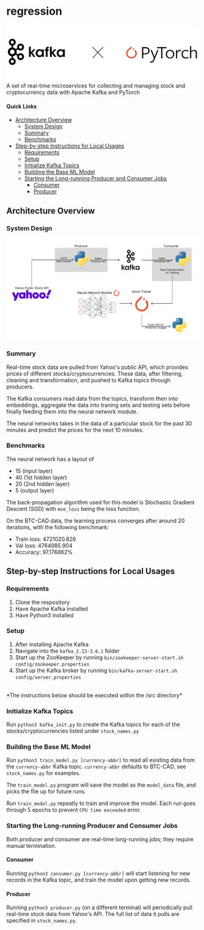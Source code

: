 # regression
![project-logo](project-logo.png)
A set of real-time microservices for collecting and managing stock and cryptocurrency data with Apache Kafka and PyTorch

#### Quick Links
- [Architecture Overview](#architecture-overview)
    - [System Design](#system-design)
    - [Summary](#summary)
    - [Benchmarks](#benchmarks)
- [Step-by-step Instructions for Local Usages](#step-by-step-instructions-for-local-usages)
    - [Requirements](#requirements)
    - [Setup](#setup)
    - [Initialize Kafka Topics](#initialize-kafka-topics)
    - [Building the Base ML Model](#building-the-base-ml-model)
    - [Starting the Long-running Producer and Consumer Jobs](#starting-the-long-running-producer-and-consumer-jobs)
        - [Consumer](#consumer)
        - [Producer](#producer)

## Architecture Overview

### System Design
![system-design-diagram](sys-design.svg)

### Summary
Real-time stock data are pulled from Yahoo's public API, which provides prices of different
stocks/cryptocurrencies. These data, after filtering, cleaning and transformation, and pushed
to Kafka topics through producers.

The Kafka consumers read data from the topics, transform then into embeddings, aggregate the data
into traning sets and testing sets before finally feeding them into the neural network module.

The neural networks takes in the data of a particular stock for the past 30 minutes and predict the
prices for the next 10 minutes.

### Benchmarks
The neural network has a layout of
- 15 (input layer)
- 40 (1st hidden layer)
- 20 (2nd hidden layer)
-  5 (output layer)

The back-propagation algorithm used for this model is Stochastic Gradient Descent (SGD) with
`mse_loss` being the loss function.

On the BTC-CAD data, the learning process converges after around 20 iterations, with the following
benchmark:
- Train loss: 4721020.826
- Val loss: 4764985.904
- Accuracy: 97.176862%

## Step-by-step Instructions for Local Usages

### Requirements
1. Clone the respository
2. Have Apache Kafka installed
3. Have Python3 installed
<!-- 4. Have Docker Installed -->

### Setup
1. After installing Apache Kafka
2. Navigate into the `kafka_2.13-3.6.1` folder
3. Start up the ZooKeeper by running `bin/zookeeper-server-start.sh config/zookeeper.properties`
4. Start up the Kafka broker by running `bin/kafka-server-start.sh config/server.properties`
<!-- 5. docker stuffs... -->

<br />
*The instructions below should be executed within the /src directory*

### Initialize Kafka Topics
Run `python3 kafka_init.py` to create the Kafka topics for each of the stocks/cryptocurrencies listed
under `stock_names.py`

### Building the Base ML Model
Run `python3 train_model.py [currency-abbr]` to read all existing data from the `currency-abbr` Kafka
topic. `currency-abbr` defaults to BTC-CAD, see `stock_names.py` for examples.

The `train_model.py` program will save the model as the `model_data` file, and picks the file up for
future runs.

Run `train_model.py` repeatly to train and improve the model. Each run goes through 5 epochs 
to prevent `CPU time exceeded` error.

### Starting the Long-running Producer and Consumer Jobs

Both producer and consumer are real-time long-running jobs; they require manual termination.

#### Consumer
Running `python3 consumer.py [currency-abbr]` will start listening for new records in the Kafka
topic, and train the model upon getting new records.
#### Producer
Running `python3 producer.py` (on a different terminal) will periodically pull real-time stock data
from Yahoo's API. The full list of data it pulls are specified in `stock_names.py`.

<!--
bin/kafka-console-consumer.sh --topic BTC-CAD --from-beginning --bootstrap-server localhost:9092
bin/kafka-console-producer.sh --topic BTC-CAD --bootstrap-server localhost:9092
-->
